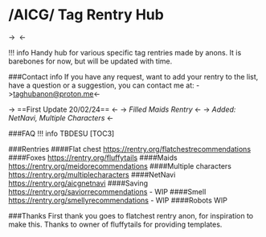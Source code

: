 # /AICG/ Tag Rentry Hub
-> ![]() <-

!!! info Handy hub for various specific tag rentries made by anons. It is barebones for now, but will be updated with time.

###Contact info
If you have any request, want to add your rentry to the list, have a question or a suggestion, you can contact me at:
->taghubanon@proton.me<-

-> ==First Update 20/02/24== <-
-> *Filled Maids Rentry* <-
-> *Added: NetNavi, Multiple Characters* <-

###FAQ
!!! info TBDESU
[TOC3]

###Rentries
####Flat chest
https://rentry.org/flatchestrecommendations
####Foxes
https://rentry.org/fluffytails
####Maids
https://rentry.org/meidorecommendations
####Multiple characters
https://rentry.org/multiplecharacters
####NetNavi
https://rentry.org/aicgnetnavi
####Saving
https://rentry.org/saviorrecommendations - WIP
####Smell
https://rentry.org/smellyrecommendations - WIP
####Robots
WIP

###Thanks
First thank you goes to flatchest rentry anon, for inspiration to make this.
Thanks to owner of fluffytails for providing templates.